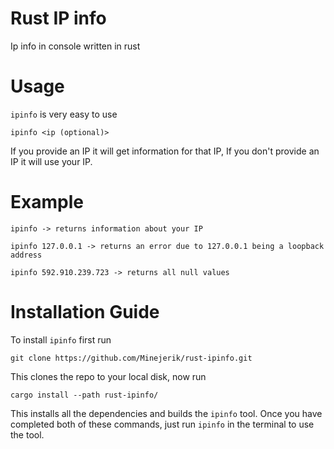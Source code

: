 # Rust IP info

Ip info in console written in rust

# Usage

`ipinfo` is very easy to use

```
ipinfo <ip (optional)>
```

If you provide an IP it will get information for that IP, If you don't provide an IP it will use your IP.

# Example
```
ipinfo -> returns information about your IP

ipinfo 127.0.0.1 -> returns an error due to 127.0.0.1 being a loopback address

ipinfo 592.910.239.723 -> returns all null values
```

# Installation Guide

To install `ipinfo` first run
```
git clone https://github.com/Minejerik/rust-ipinfo.git
```
This clones the repo to your local disk, now run
```
cargo install --path rust-ipinfo/
```
This installs all the dependencies and builds the `ipinfo` tool.
Once you have completed both of these commands, just run `ipinfo` in the terminal to use the tool.

